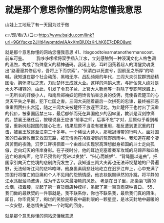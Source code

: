# 就是那个意思你懂的网站您懂我意思
山娃上工地玩了有一天因为过于做

👉/观/看/入/口👉http://www.baidu.com/link?url=9GtYscxq2JHtl4wpmtdwIAAxXmBlUXzKrLhK6E7cDRO&wd

就是那个意思你懂的网站您懂我意思	41、Itisgoodtolearnatanothermanscost.　　　　前车可鉴。
　　我哆哆嗦嗦将双手插入江水，立刻感触到一种浸润文化人格色调的温煦，构成了特殊意义的精神通码。我闭上眼，耳畔回荡着超人的清醒灵魂发出“路漫漫其修远兮，吾将上下而求索”，“伏清白以死直兮，固前圣之所厚”的呐喊。我知道在那个社会动荡、黑暗无序、战乱频频的年代，三闾大夫引拔群贤励精图治，胸怀济世之志，力助楚怀王成就大业。这样的鸿鹄大志，与奸佞党人绝对是水火不相容的，由此，引发了令君子兰、上官大人靳尚等一群除了专职阿谀眉上，一无所长的奸佞小人，和南后郑袖妖妃用馋言陷害忠良的伎俩，竞使昏君楚王的心灵天平失之平衡，犯下亡国之害。三闾大夫随着最后一次拼死的忠谏，最终被邪恶重重围困扫出宫廷，随之三闾大夫被楚怀王放逐至汉北。为此楚怀王也付出了沉重的代价，被秦国囚禁三年，最后郁郁而死在异国他乡的囚牢里，教训是深刻惨痛的。楚襄王继任后，按理说襄王应该“前事之师，后事不忘”才对，屈原似乎看到希望，重新树起报国的雄心壮志，结果屈原不当没有被重用，相反遭到更沉重的打击，被襄王放逐至江南二十多年。一个稀世大诗人，那峨冠博带的行吟人，面对国家的日益衰败而又救国无路，被无情抛在冷寂凄厉的荒野风雨中。我知道在那个凄风苦雨的夜晚，汩罗江畔徘徊着一个由难以实现崇高理想献身祖国的斗士走向孤傲，走向幻灭的伟岸身影。在子夜时分，他的耳边充塞着秦军攻城的马蹄声和四处逃亡的哀啕声。他早已预言的“竞进以贪婪”、“兴心而嫉妒”、“背绳墨以追曲”，把国家引向灭亡绝境的悲剧终究发生了。我知道三闾大夫再也无法谛视楚地的尸骨遍野，无法倾听江河的悲吟咆哮，他身裹素缟悲壮地屹立在汩罗江岸上，心中充满了宗国行将覆亡的巨痛和个人不见用的怨愤情感，他衣袂飘飘纵然的扑跳，将平静的江水荡起汹涌波涛，成为千古以来最凄艳的风景。
老是在日子里，那袅袅飞腾的炊烟，扭着腰，举起了第一百货商店种模样，吊起了第一百货商店种胃口。
	55、我们做的最默契的一件事就是，我不联系你，你也不联系我，最后我们真的陌生。
即日，你毕竟笑了，绚烂的笑脸是寒夜中最刺眼的一颗星星，是冰天封地中最暖的一次安慰，是恋情失望中一个时髦的回身。

就是那个意思你懂的网站您懂我意思
